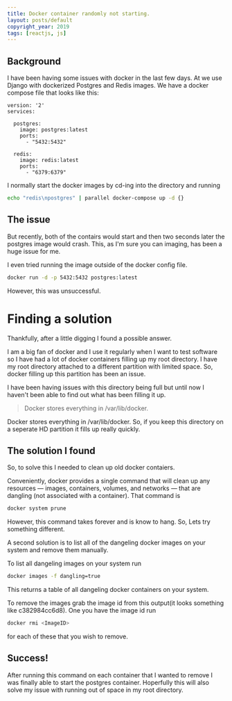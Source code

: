 ```yaml
---
title: Docker container randomly not starting.
layout: posts/default
copyright_year: 2019
tags: [reactjs, js]
---
```


## Background

I have been having some issues with docker in the last few days. At we use Django with dockerized Postgres and Redis images. We have a docker compose file that looks like this:

```
version: '2'
services:

  postgres:
    image: postgres:latest
    ports:
      - "5432:5432"

  redis:
    image: redis:latest
    ports:
      - "6379:6379"
```

I normally start the docker images by cd-ing into the directory and running

```bash
echo "redis\npostgres" | parallel docker-compose up -d {}
```

## The issue
But recently, both of the contairs would start and then two seconds later the postgres image would crash. This, as I'm sure you can imaging, has been a huge issue for me.

I even tried running the image outside of the docker config file.

```bash
docker run -d -p 5432:5432 postgres:latest
```

However, this was unsuccessful.


# Finding a solution

Thankfully, after a little digging I found a possible answer.

I am a big fan of docker and I use it regularly when I want to test software so I have had a lot of docker containers filling up my root directory. I have my root directory attached to a different partition with limited space. So, docker filling up this partition has been an issue.

I have been having issues with this directory being full but until now I haven't been able to find out what has been filling it up.

> Docker stores everything in /var/lib/docker.

Docker stores everything in /var/lib/docker. So, if you keep this directory on a seperate HD partition it fills up really quickly.

## The solution I found

So, to solve this I needed to clean up old docker contaiers.

Conveniently, docker provides a single command that will clean up any resources — images, containers, volumes, and networks — that are dangling (not associated with a container). That command is

```bash
docker system prune
```
However, this command takes forever and is know to hang. So, Lets try something different.

A second solution is to list all of the dangeling docker images on your system and remove them manually.

To list all dangeling images on your system run

```bash
docker images -f dangling=true
```
This returns a table of all dangeling docker containers on your system.

To remove the images grab the image id from this output(it looks something like c382984cc6d8). One you have the image id run

```bash
docker rmi <ImageID>
```

for each of these that you wish to remove.

## Success!

After running this command on each container that I wanted to remove I was finally able to start the postgres container. Hoperfully this will also solve my issue with running out of space in my root directory.

